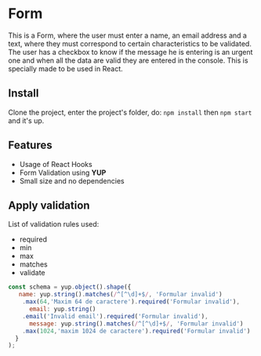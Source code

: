 
# Form

This is a Form, where the user must enter a name, an email address and a text, where they must correspond to certain characteristics to be validated. The user has a checkbox to know if the message he is entering is an urgent one and when all the data are valid they are entered in the console. This is specially made to be used in React.

## Install
Clone the project, enter the project's folder, do: ```npm install``` then ```npm start``` and it's up.

## Features
* Usage of React Hooks
* Form Validation using **YUP**
* Small size and no dependencies

## Apply validation
List of validation rules used:
* required
* min
* max
* matches
* validate

```javascript
const schema = yup.object().shape({
   name: yup.string().matches(/^[^\d]+$/, 'Formular invalid')
    .max(64,'Maxim 64 de caractere').required('Formular invalid'),
      email: yup.string()
    .email('Invalid email').required('Formular invalid'),
      message: yup.string().matches(/^[^\d]+$/, 'Formular invalid')
    .max(1024,'maxim 1024 de caractere').required('Formular invalid')  
  }
);
```